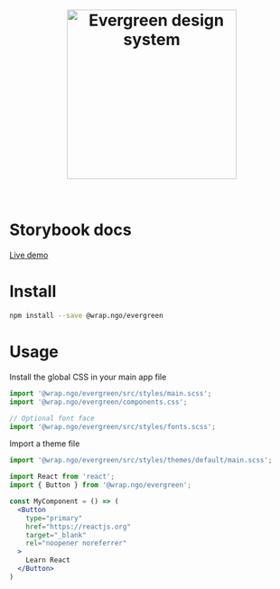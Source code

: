 <h1 align="center">
  <img width="300" src="https://evergreen.wrap.ngo/logo.png" alt="Evergreen design system">
  <br>
  <br>
</h1>

# Storybook docs

[Live demo](https://evergreen.wrap.ngo)

# Install

```bash
npm install --save @wrap.ngo/evergreen
```

# Usage

Install the global CSS in your main app file

```js
import '@wrap.ngo/evergreen/src/styles/main.scss';
import '@wrap.ngo/evergreen/components.css';

// Optional font face
import '@wrap.ngo/evergreen/src/styles/fonts.scss';
```

Import a theme file

```js
import '@wrap.ngo/evergreen/src/styles/themes/default/main.scss';
```

```jsx
import React from 'react';
import { Button } from '@wrap.ngo/evergreen';

const MyComponent = () => (
  <Button
    type="primary"
    href="https://reactjs.org"
    target="_blank"
    rel="noopener noreferrer"
  >
    Learn React
  </Button>
)
```
